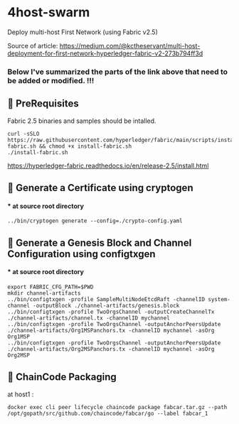 # 4host-swarm
Deploy multi-host First Network (using Fabric v2.5)

Source of article: https://medium.com/@kctheservant/multi-host-deployment-for-first-network-hyperledger-fabric-v2-273b794ff3d

### Below I've summarized the parts of the link above that need to be added or modified. !!!


## 🧱 PreRequisites
Fabric 2.5 binaries and samples should be intalled.
```
curl -sSLO https://raw.githubusercontent.com/hyperledger/fabric/main/scripts/install-fabric.sh && chmod +x install-fabric.sh
./install-fabric.sh
```
https://hyperledger-fabric.readthedocs.io/en/release-2.5/install.html

## 🧱 Generate a Certificate using cryptogen
#### * at source root directory 
```
../bin/cryptogen generate --config=./crypto-config.yaml
```
## 🧱 Generate a Genesis Block and Channel Configuration using configtxgen
#### * at source root directory 
```
export FABRIC_CFG_PATH=$PWD
mkdir channel-artifacts
../bin/configtxgen -profile SampleMultiNodeEtcdRaft -channelID system-channel -outputBlock ./channel-artifacts/genesis.block
../bin/configtxgen -profile TwoOrgsChannel -outputCreateChannelTx ./channel-artifacts/channel.tx -channelID mychannel
../bin/configtxgen -profile TwoOrgsChannel -outputAnchorPeersUpdate ./channel-artifacts/Org1MSPanchors.tx -channelID mychannel -asOrg Org1MSP
../bin/configtxgen -profile TwoOrgsChannel -outputAnchorPeersUpdate ./channel-artifacts/Org2MSPanchors.tx -channelID mychannel -asOrg Org2MSP
```
## 🧱 ChainCode Packaging
at host1 :
```
docker exec cli peer lifecycle chaincode package fabcar.tar.gz --path /opt/gopath/src/github.com/chaincode/fabcar/go --label fabcar_1
```



